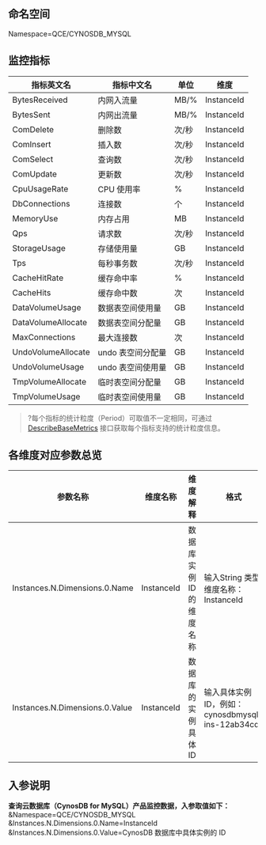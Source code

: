 
## 命名空间

Namespace=QCE/CYNOSDB_MYSQL

## 监控指标

| 指标英文名                   | 指标中文名             | 单位     | 维度 |
| ----------------------------- | -------------- | ------ | ------ |
|BytesReceived|内网入流量|MB/%| InstanceId |
|BytesSent|内网出流量|MB/%| InstanceId |
|ComDelete|删除数|次/秒| InstanceId |
|ComInsert|插入数|次/秒| InstanceId |
|ComSelect|查询数|次/秒| InstanceId |
|ComUpdate|更新数|次/秒| InstanceId |
|CpuUsageRate|CPU 使用率|%| InstanceId |
|DbConnections|连接数|个| InstanceId |
|MemoryUse|内存占用|MB| InstanceId |
|Qps|请求数|次/秒| InstanceId |
|StorageUsage|存储使用量|GB| InstanceId |
|Tps|每秒事务数|次/秒| InstanceId |
|CacheHitRate|缓存命中率|%| InstanceId |
|CacheHits|缓存命中数|次| InstanceId |
|DataVolumeUsage|数据表空间使用量|GB| InstanceId |
|DataVolumeAllocate|数据表空间分配量|GB| InstanceId |
|MaxConnections|最大连接数|次| InstanceId |
|UndoVolumeAllocate| undo 表空间分配量 |GB| InstanceId |
|UndoVolumeUsage| undo 表空间使用量 |GB| InstanceId |
|TmpVolumeAllocate|临时表空间分配量|GB| InstanceId |
|TmpVolumeUsage|临时表空间使用量|GB| InstanceId |

> ?每个指标的统计粒度（Period）可取值不一定相同，可通过 [DescribeBaseMetrics](https://cloud.tencent.com/document/product/248/30351) 接口获取每个指标支持的统计粒度信息。

## 各维度对应参数总览

| 参数名称               | 维度名称             | 维度解释          | 格式                            |
| ------------------ | ---------------- | ------------- | ----------------------------- |
| Instances.N.Dimensions.0.Name  | InstanceId              | 数据库实例 ID 的维度名称 | 输入String 类型维度名称：InstanceId              |
| Instances.N.Dimensions.0.Value | InstanceId              | 数据库的实例具体 ID  | 输入具体实例 ID，例如：cynosdbmysql-ins-12ab34cd |

## 入参说明

**查询云数据库（CynosDB for MySQL）产品监控数据，入参取值如下：**
&Namespace=QCE/CYNOSDB_MYSQL
&Instances.N.Dimensions.0.Name=InstanceId
&Instances.N.Dimensions.0.Value=CynosDB 数据库中具体实例的 ID 

